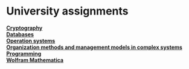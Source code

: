 # University assignments

[<b>Cryptography</b>](https://github.com/Daply/university-assignments/blob/master/Cryptography/readme.md)<br>
[<b>Databases</b>](https://github.com/Daply/university-assignments/blob/master/Databases/readme.md)<br>
[<b>Operation systems</b>](https://github.com/Daply/university-assignments/blob/master/Operation%20systems/readme.md)<br>
[<b>Organization methods and management models in complex systems</b>](https://github.com/Daply/university-assignments/blob/master/Organization%20methods%20and%20management%20models%20in%20complex%20systems/readme.md)<br>
[<b>Programming</b>](https://github.com/Daply/university-assignments/blob/master/Programming/readme.md)<br>
[<b>Wolfram Mathematica</b>](https://github.com/Daply/university-assignments/blob/master/Wolfram%20Mathematica/readme.md)<br>

